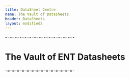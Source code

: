 ```yaml
---
title: DataSheet Centre
name: The Vault of Datasheets
header: DataSheets
layout: modified2
---
```


-=-=-=-=-=-=-=-=-=-=-=-=-=-=-

# The Vault of ENT Datasheets

-=-=-=-=-=-=-=-=-=-=-=-=-=-=-
